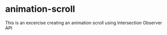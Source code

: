 # animation-scroll
This is an excercise creating an animation scroll using Intersection Observer API
